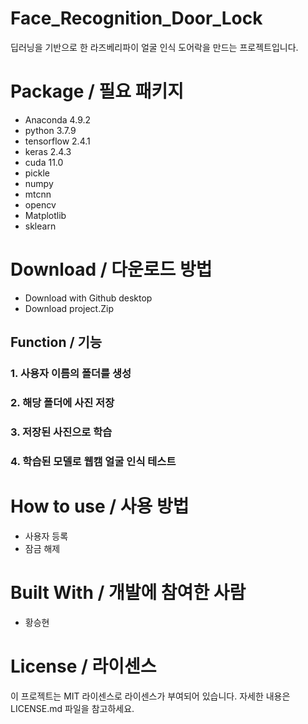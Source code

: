 # Face_Recognition_Door_Lock
딥러닝을 기반으로 한 라즈베리파이 얼굴 인식 도어락을 만드는 프로젝트입니다.


# Package / 필요 패키지
  * Anaconda 4.9.2
  * python 3.7.9
  * tensorflow 2.4.1
  * keras 2.4.3
  * cuda 11.0
  * pickle 
  * numpy
  * mtcnn
  * opencv
  * Matplotlib
  * sklearn
  
# Download / 다운로드 방법
  * Download with Github desktop
  * Download project.Zip

## Function / 기능
 ### 1. 사용자 이름의 폴더를 생성
 ### 2. 해당 폴더에 사진 저장
 ### 3. 저장된 사진으로 학습
 ### 4. 학습된 모델로 웹캠 얼굴 인식 테스트 

# How to use / 사용 방법
  * 사용자 등록
  * 잠금 해제

# Built With / 개발에 참여한 사람
 * 황승현

# License / 라이센스
이 프로젝트는 MIT 라이센스로 라이센스가 부여되어 있습니다. 자세한 내용은 LICENSE.md 파일을 참고하세요.
